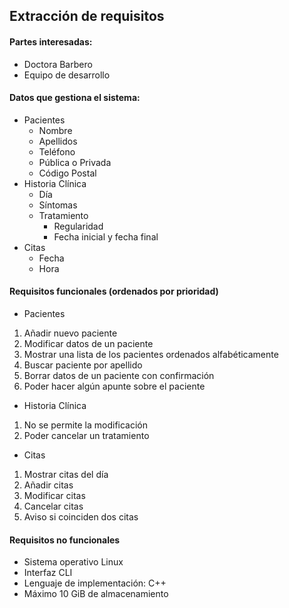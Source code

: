 ## Extracción de requisitos

#### Partes interesadas:
* Doctora Barbero
* Equipo de desarrollo

#### Datos que gestiona el sistema:
* Pacientes
  * Nombre
  * Apellidos
  * Teléfono
  * Pública o Privada
  * Código Postal
* Historia Clínica
  * Día
  * Síntomas
  * Tratamiento
    * Regularidad
    * Fecha inicial y fecha final
* Citas
  * Fecha
  * Hora

#### Requisitos funcionales (ordenados por prioridad)
* Pacientes
1. Añadir nuevo paciente
1. Modificar datos de un paciente
1. Mostrar una lista de los pacientes ordenados alfabéticamente
1. Buscar paciente por apellido
1. Borrar datos de un paciente con confirmación
1. Poder hacer algún apunte sobre el paciente
* Historia Clínica
1. No se permite la modificación
1. Poder cancelar un tratamiento
* Citas
1. Mostrar citas del día
1. Añadir citas
1. Modificar citas
1. Cancelar citas
1. Aviso si coinciden dos citas




#### Requisitos no funcionales
* Sistema operativo Linux
* Interfaz CLI
* Lenguaje de implementación: C++
* Máximo 10 GiB de almacenamiento













